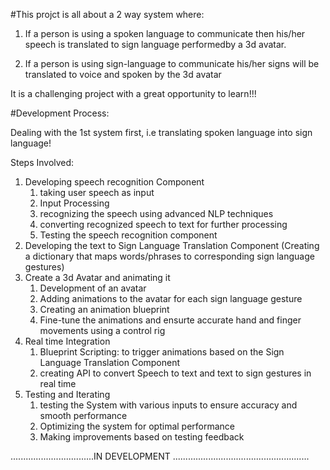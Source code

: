 #This projct is all about a 2 way system where:

1.  If a person is using a spoken language to communicate then his/her 
speech is translated to sign language performedby a 3d avatar.

2.  If a person is using sign-language to communicate his/her signs will be
translated to voice and spoken by the 3d avatar

It is a challenging project with a great opportunity to learn!!!

#Development Process:

Dealing with the 1st system first, i.e translating spoken language into sign language!

Steps Involved:
1. Developing speech recognition Component
    1. taking user speech as input 
    2. Input Processing
    3. recognizing the speech using advanced NLP techniques 
    4. converting recognized speech to text for further processing
    5. Testing the speech recognition component
2. Developing the text to Sign Language Translation Component
    (Creating a dictionary that maps words/phrases to corresponding sign language gestures)
3. Create a 3d Avatar and animating it
    1. Development of an avatar 
    2. Adding animations to the avatar for each sign language gesture
    3. Creating an animation blueprint
    4. Fine-tune the animations and ensurte accurate hand and finger movements using a control rig
4. Real time Integration
    1. Blueprint Scripting: to trigger animations based on the Sign Language Translation Component
    2. creating API to convert Speech to text and text to sign gestures in real time 
5. Testing and Iterating
    1. testing the System with various inputs to ensure accuracy and smooth performance
    2. Optimizing the system for optimal performance
    3. Making improvements based on testing feedback


.................................IN DEVELOPMENT ......................................................